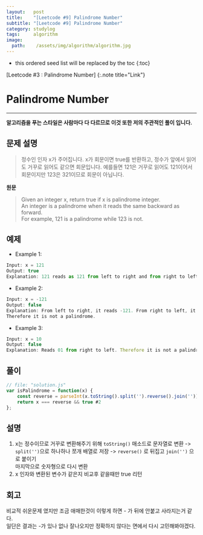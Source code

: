 ```yaml
---
layout:   post
title:    "[Leetcode #9] Palindrome Number"
subtitle: "[Leetcode #9] Palindrome Number"
category: studylog
tags:     algorithm
image:
  path:    /assets/img/algorithm/algorithm.jpg
---
```


[Leetcode #9 : Palindrome Number]:https://leetcode.com/problems/palindrome-number/

<!--more-->
* this ordered seed list will be replaced by the toc
{:toc}  

[Leetcode #3 : Palindrome Number]
{:.note title="Link"}  

# Palindrome Number  
---  
__알고리즘을 푸는 스타일은 사람마다 다 다르므로 이것 또한 저의 주관적인 풀이 입니다.__  

## 문제 설명  
>정수인 인자 x가 주어집니다. x가 회문이면 true를 반환하고,
>정수가 앞에서 읽어도 거꾸로 읽어도 같으면 회문입니다.
>예를들면 121은 거꾸로 읽어도 121이어서 회문이지만 123은 321이므로 회문이 아닙니다.

__원문__
>Given an integer x, return true if x is palindrome integer.  
>An integer is a palindrome when it reads the same backward as forward.  
>For example, 121 is a palindrome while 123 is not.  
## 예제  

* Example 1:
```js
Input: x = 121
Output: true
Explanation: 121 reads as 121 from left to right and from right to left.
```

* Example 2:
```js
Input: x = -121
Output: false
Explanation: From left to right, it reads -121. From right to left, it becomes 121-.  
Therefore it is not a palindrome.
```

* Example 3:
```js
Input: x = 10
Output: false
Explanation: Reads 01 from right to left. Therefore it is not a palindrome.
```  

## 풀이  

```js
// file: "solution.js"
var isPalindrome = function(x) {
    const reverse = parseInt(x.toString().split('').reverse().join('')) #1
    return x === reverse && true #2
};
```  

## 설명  

1. x는 정수이므로 거꾸로 변환해주기 위해 `toString()` 매소드로 문자열로 변환 ->  
`split('')`으로 하나하나 쪼개 배열로 저장 -> `reverse()` 로 뒤집고 `join('')` 으로 붙이기  
마지막으로 숫자형으로 다시 변환
2. x 인자와 변환된 변수가 같은지 비교후 같을때만 true 리턴

## 회고  

비교적 쉬운문제 였지만 조금 애매한것이 이렇게 하면 - 가 뒤에 안붙고 사라지는거 같다.  
일단은 결과는 -가 있나 없나 잘나오지만 정확하지 않다는 면에서 다시 고민해봐야겠다.  
